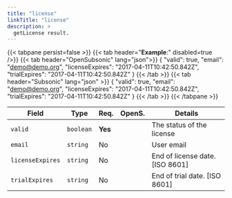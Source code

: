 ```yaml
---
title: "license"
linkTitle: "license"
description: >
  getLicense result.
---
```


{{< tabpane persist=false >}}
{{< tab header="**Example**:" disabled=true />}}
{{< tab header="OpenSubsonic" lang="json">}}
{
  "valid": true,
  "email": "demo@demo.org",
  "licenseExpires": "2017-04-11T10:42:50.842Z",
  "trialExpires": "2017-04-11T10:42:50.842Z"
}
{{< /tab >}}
{{< tab header="Subsonic" lang="json" >}}
{
  "valid": true,
  "email": "demo@demo.org",
  "licenseExpires": "2017-04-11T10:42:50.842Z",
  "trialExpires": "2017-04-11T10:42:50.842Z"
}
{{< /tab >}}
{{< /tabpane >}}

| Field |  Type | Req. | OpenS. | Details |
| --- | --- | --- | --- | --- |
| `valid` | `boolean` | **Yes** |     | The status of the license |
| `email` | `string` | No |     | User email |
| `licenseExpires` | `string` | No |     | End of license date. [ISO 8601] |
| `trialExpires` | `string` | No |    | End of trial date. [ISO 8601] |
